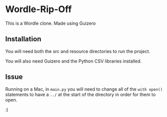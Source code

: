 # Wordle-Rip-Off
This is a Wordle clone. Made using Guizero

## Installation ##

You will need both the src and resource directories to run the project.

You will also need Guizero and the Python CSV libraries installed.

## Issue ##

Running on a Mac, in `main.py` you will need to change all of the `with open()` 
statements to have a `../` at the start of the directory in order for them to open.

:)
